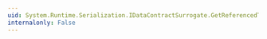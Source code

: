 ```yaml
---
uid: System.Runtime.Serialization.IDataContractSurrogate.GetReferencedTypeOnImport(System.String,System.String,System.Object)
internalonly: False
---
```

